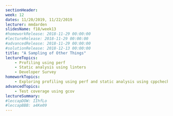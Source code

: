 ```yaml
---
sectionHeader:
week: 12
dates: 11/20/2019, 11/22/2019
lecturer: mmdarden
slidesName: f18/week13
#homeworkRelease: 2018-11-29 00:00:00
#lectureRelease: 2018-11-29 00:00:00
#advancedRelease: 2018-11-29 00:00:00
#solutionRelease: 2018-12-13 00:00:00
title: "A Sampling of Other Things"
lectureTopics:
    - Profiling using perf
    - Static analysis using linters
    - Developer Survey
homeworkTopics:
    - Exploring profiling using perf and static analysis using cppcheck
advancedTopics:
    - Test coverage using gcov
lectureSummary:
#leccapDOW: IIhfLo
#leccapBBB: a4Ke09
---
```

